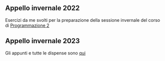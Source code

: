 ## Appello invernale 2022

Esercizi da me svolti per la preparazione della sessione invernale del corso di [Programmazione 2](https://prog2.di.unimi.it/)

## Appello invernale 2023
Gli appunti e tutte le dispense sono [qui](https://github.com/Pasinim/prog2/tree/main/.-Dispense)
